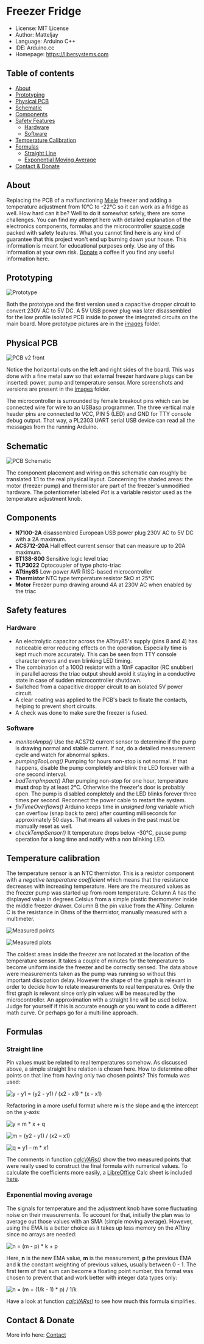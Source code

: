 # Freezer Fridge

- License: MIT License
- Author: Matteljay
- Language: Arduino C++
- IDE: Arduino.cc
- Homepage: https://libersystems.com

## Table of contents

- [About](#about)
- [Prototyping](#prototyping)
- [Physical PCB](#physical-pcb)
- [Schematic](#schematic)
- [Components](#components)
- [Safety Features](#safety-features)
  - [Hardware](#hardware)
  - [Software](#software)
- [Temperature Calibration](#temperature-calibration)
- [Formulas](#formulas)
  - [Straight Line](#straight-line)
  - [Exponential Moving Average](#exponential-moving-average)
- [Contact & Donate](CONTACT.md)

## About

Replacing the PCB of a malfunctioning [Miele](https://miele.com) freezer and
adding a temperature adjustment from 10°C to -22°C so it can work as a fridge
as well. How hard can it be? Well to do it somewhat safely, there are some
challenges. You can find my attempt here with detailed explanation of the
electronics components, formulas and the microcontroller [source
code](freezer-fridge.ino) packed with safety features. What you cannot find
here is any kind of guarantee that this project won't end up burning down your
house. This information is meant for educational purposes only. Use any of this
information at your own risk. [Donate](CONTACT.md) a coffee if you find any
useful information here.

## Prototyping

![Prototype](images/proto1.jpg)

Both the prototype and the first version used a capacitive dropper circuit to
convert 230V AC to 5V DC. A 5V USB power plug was later disassembled for the
low profile isolated PCB inside to power the integrated circuits on the main
board. More prototype pictures are in the [images](images/) folder.

## Physical PCB

![PCB v2 front](images/v2front.jpg)

Notice the horizontal cuts on the left and right sides of the board. This was
done with a fine metal saw so that external freezer hardware plugs can be
inserted: power, pump and temperature sensor. More screenshots and versions are
present in the [images](images/) folder.

The microcontroller is surrounded by female breakout pins which can be
connected wire for wire to an USBasp programmer. The three vertical male header
pins are connected to VCC, PIN 5 (LED) and GND for TTY console debug output.
That way, a PL2303 UART serial USB device can read all the messages from the
running Arduino.

## Schematic

![PCB Schematic](images/diagram.png)

The component placement and wiring on this schematic can roughly be translated
1:1 to the real physical layout. Concerning the shaded areas: the motor
(freezer pump) and thermistor are part of the freezer's unmodified hardware.
The potentiometer labeled *Pot* is a variable resistor used as the temperature
adjustment knob.

## Components

- **N7100-2A** disassembled European USB power plug 230V AC to 5V DC with a 2A
maximum.
- **ACS712-20A** Hall effect current sensor that can measure up to 20A maximum.
- **BT138-800** Sensitive logic level triac
- **TLP3022** Optocoupler of type photo-triac
- **ATtiny85** Low-power AVR RISC-based microcontroller
- **Thermistor** NTC type temperature resistor 5kΩ at 25°C
- **Motor** Freezer pump drawing around 4A at 230V AC when enabled by the triac

## Safety features

### Hardware

- An electrolytic capacitor across the ATtiny85's supply (pins 8 and 4) has
  noticeable error reducing effects on the operation. Especially time is kept
  much more accurately. This can be seen from TTY console character errors and
  even blinking LED timing.
- The combination of a 100Ω resistor with a 10nF capacitor (RC snubber) in
  parallel across the triac output should avoid it staying in a conductive
  state in case of sudden microcontroller shutdown.
- Switched from a capacitive dropper circuit to an isolated 5V power circuit.
- A clear coating was applied to the PCB's back to fixate the contacts, helping
  to prevent short circuits.
- A check was done to make sure the freezer is fused.

### Software

- *monitorAmps()* Use the ACS712 current sensor to determine if the pump is
  drawing normal and stable current. If not, do a detailed measurement cycle
  and watch for abnormal spikes.
- *pumpingTooLong()* Pumping for hours non-stop is not normal. If that
  happens, disable the pump completely and blink the LED forever with a one
  second interval.
- *badTempImpact()* After pumping non-stop for one hour, temperature **must**
  drop by at least 2°C. Otherwise the freezer's door is probably
  open. The pump is disabled completely and the LED blinks forever three times
  per second. Reconnect the power cable to restart the system.
- *fixTimeOverflows()* Arduino keeps time in *unsigned long* variable which
  can overflow (snap back to zero) after counting milliseconds for
  approximately 50 days. That means all values in the past must be manually
  reset as well.
- *checkTempSensor()* It temperature drops below -30°C, pause pump operation
  for a long time and notify with a non blinking LED.

## Temperature calibration

The temperature sensor is an NTC thermistor. This is a resistor component with
a *negative temperature coefficient* which means that the resistance decreases
with increasing temperature. Here are the measured values as the freezer pump
was started up from room temperature. Column A has the displayed value in
degrees Celsius from a simple plastic thermometer inside the middle freezer
drawer. Column B the pin value from the ATtiny. Column C is the resistance in
Ohms of the thermistor, manually measured with a multimeter.

![Measured points](images/meas-data.png)

![Measured plots](images/meas-plots.png)

The coldest areas inside the freezer are not located at the location of the
temperature sensor. It takes a couple of minutes for the temperature to become
uniform inside the freezer and be correctly sensed. The data above were
measurements taken as the pump was running so without this important
dissipation delay. However the shape of the graph is relevant in order to
decide how to relate measurements to real temperatures. Only the first graph is
relevant since only pin values will be measured by the microcontroller. An
approximation with a straight line will be used below. Judge for yourself if
this is accurate enough or you want to code a different math curve. Or perhaps
go for a multi line approach.

## Formulas

### Straight line

Pin values must be related to real temperatures somehow. As discussed above, a
simple straight line relation is chosen here. How to determine other points on
that line from having only two chosen points? This formula was used:

![y - y1 = (y2 - y1) / (x2 - x1) * (x - x1)](math/line1.svg)

Refactoring in a more useful format where **m** is the slope and **q** the
intercept on the y-axis:

![y = m * x + q](math/line2.svg)

![m = (y2 - y1) / (x2 – x1)](math/line3.svg)

![q = y1 – m * x1](math/line4.svg)

The comments in function [*calcVARs()*](freezer-fridge.ino) show the two
measured points that were really used to construct the final formula with
numerical values. To calculate the coefficients more easily, a
[LibreOffice](https://www.libreoffice.org/) Calc sheet is included
[here](line-2points.ods).

### Exponential moving average

The signals for temperature and the adjustment knob have some fluctuating noise
on their measurements. To account for that, initially the plan was to average
out those values with an SMA (simple moving average). However, using the EMA is
a better choice as it takes up less memory on the ATtiny since no arrays are
needed:

![n = (m - p) * k + p](math/ema1.svg)

Here, **n** is the new EMA value, **m** is the measurement, **p** the previous
EMA and **k** the constant weighting of previous values, usually between 0 - 1.
The first term of that sum can become a floating point number, this format
was chosen to prevent that and work better with integer data types only:

![n = (m + (1/k - 1) * p) / 1/k](math/ema2.svg)

Have a look at function [*calcVARs()*](freezer-fridge.ino) to see how much this
formula simplifies.

## Contact & Donate

More info here: [Contact](CONTACT.md)


